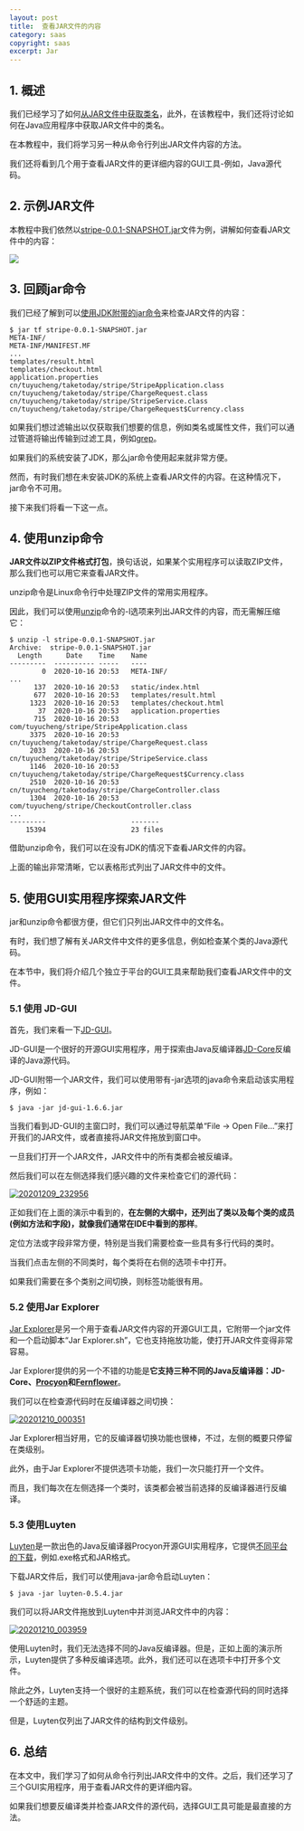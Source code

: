 ```yaml
---
layout: post
title:  查看JAR文件的内容
category: saas
copyright: saas
excerpt: Jar
---
```


## 1. 概述

我们已经学习了如何[从JAR文件中获取类名](https://www.baeldung.com/jar-file-get-class-names)，此外，在该教程中，我们还将讨论如何在Java应用程序中获取JAR文件中的类名。

在本教程中，我们将学习另一种从命令行列出JAR文件内容的方法。

我们还将看到几个用于查看JAR文件的更详细内容的GUI工具-例如，Java源代码。

## 2. 示例JAR文件

本教程中我们依然以[stripe-0.0.1-SNAPSHOT.jar](https://github.com/eugenp/tutorials/tree/master/saas-modules/stripe)文件为例，讲解如何查看JAR文件中的内容：

![](/assets/images/2025/saas/javaviewjarcontents01.png)

## 3. 回顾jar命令

我们已经了解到可以[使用JDK附带的jar命令](https://www.baeldung.com/jar-file-get-class-names#using-thejar-command)来检查JAR文件的内容：

```shell
$ jar tf stripe-0.0.1-SNAPSHOT.jar 
META-INF/
META-INF/MANIFEST.MF
...
templates/result.html
templates/checkout.html
application.properties
cn/tuyucheng/taketoday/stripe/StripeApplication.class
cn/tuyucheng/taketoday/stripe/ChargeRequest.class
cn/tuyucheng/taketoday/stripe/StripeService.class
cn/tuyucheng/taketoday/stripe/ChargeRequest$Currency.class
```

如果我们想过滤输出以仅获取我们想要的信息，例如类名或属性文件，我们可以通过管道将输出传输到过滤工具，例如[grep](https://www.baeldung.com/linux/common-text-search)。

如果我们的系统安装了JDK，那么jar命令使用起来就非常方便。

然而，有时我们想在未安装JDK的系统上查看JAR文件的内容。在这种情况下，jar命令不可用。

接下来我们将看一下这一点。

## 4. 使用unzip命令

**JAR文件以ZIP文件格式打包**，换句话说，如果某个实用程序可以读取ZIP文件，那么我们也可以用它来查看JAR文件。

unzip命令是Linux命令行中处理ZIP文件的常用实用程序。

因此，我们可以使用[unzip](https://linux.die.net/man/1/unzip)命令的-l选项来列出JAR文件的内容，而无需解压缩它：

```shell
$ unzip -l stripe-0.0.1-SNAPSHOT.jar
Archive:  stripe-0.0.1-SNAPSHOT.jar
  Length      Date    Time    Name
---------  ---------- -----   ----
        0  2020-10-16 20:53   META-INF/
...
      137  2020-10-16 20:53   static/index.html
      677  2020-10-16 20:53   templates/result.html
     1323  2020-10-16 20:53   templates/checkout.html
       37  2020-10-16 20:53   application.properties
      715  2020-10-16 20:53   com/tuyucheng/stripe/StripeApplication.class
     3375  2020-10-16 20:53   cn/tuyucheng/taketoday/stripe/ChargeRequest.class
     2033  2020-10-16 20:53   cn/tuyucheng/taketoday/stripe/StripeService.class
     1146  2020-10-16 20:53   cn/tuyucheng/taketoday/stripe/ChargeRequest$Currency.class
     2510  2020-10-16 20:53   cn/tuyucheng/taketoday/stripe/ChargeController.class
     1304  2020-10-16 20:53   com/tuyucheng/stripe/CheckoutController.class
...
---------                     -------
    15394                     23 files
```

借助unzip命令，我们可以在没有JDK的情况下查看JAR文件的内容。

上面的输出非常清晰，它以表格形式列出了JAR文件中的文件。

## 5. 使用GUI实用程序探索JAR文件

jar和unzip命令都很方便，但它们只列出JAR文件中的文件名。

有时，我们想了解有关JAR文件中文件的更多信息，例如检查某个类的Java源代码。

在本节中，我们将介绍几个独立于平台的GUI工具来帮助我们查看JAR文件中的文件。

### 5.1 使用 JD-GUI

首先，我们来看一下[JD-GUI](http://java-decompiler.github.io/)。

JD-GUI是一个很好的开源GUI实用程序，用于探索由Java反编译器[JD-Core](https://github.com/java-decompiler/jd-core)反编译的Java源代码。

JD-GUI附带一个JAR文件，我们可以使用带有-jar选项的java命令来启动该实用程序，例如：

```shell
$ java -jar jd-gui-1.6.6.jar
```

当我们看到JD-GUI的主窗口时，我们可以通过导航菜单“File -> Open File...”来打开我们的JAR文件，或者直接将JAR文件拖放到窗口中。

一旦我们打开一个JAR文件，JAR文件中的所有类都会被反编译。

然后我们可以在左侧选择我们感兴趣的文件来检查它们的源代码：

[![20201209_232956](https://www.baeldung.com/wp-content/uploads/2020/12/20201209_232956.gif)](https://www.baeldung.com/wp-content/uploads/2020/12/20201209_232956.gif)

正如我们在上面的演示中看到的，**在左侧的大纲中，还列出了类以及每个类的成员(例如方法和字段)，就像我们通常在IDE中看到的那样**。

定位方法或字段非常方便，特别是当我们需要检查一些具有多行代码的类时。

当我们点击左侧的不同类时，每个类将在右侧的选项卡中打开。

如果我们需要在多个类别之间切换，则标签功能很有用。

### 5.2 使用Jar Explorer

[Jar Explorer](http://dst.in.ua/jarexp/index.html?l=en)是另一个用于查看JAR文件内容的开源GUI工具，它附带一个jar文件和一个启动脚本“Jar Explorer.sh”，它也支持拖放功能，使打开JAR文件变得非常容易。

Jar Explorer提供的另一个不错的功能是**它支持三种不同的Java反编译器：JD-Core、[Procyon](https://github.com/mstrobel/procyon)和[Fernflower](https://github.com/fesh0r/fernflower)**。

我们可以在检查源代码时在反编译器之间切换：

[![20201210_000351](https://www.baeldung.com/wp-content/uploads/2020/12/20201210_000351.gif)](https://www.baeldung.com/wp-content/uploads/2020/12/20201210_000351.gif)

Jar Explorer相当好用，它的反编译器切换功能也很棒，不过，左侧的概要只停留在类级别。

此外，由于Jar Explorer不提供选项卡功能，我们一次只能打开一个文件。

而且，我们每次在左侧选择一个类时，该类都会被当前选择的反编译器进行反编译。

### 5.3 使用Luyten

[Luyten](https://github.com/deathmarine/Luyten)是一款出色的Java反编译器Procyon开源GUI实用程序，它提供[不同平台的下载](https://github.com/deathmarine/Luyten/releases)，例如.exe格式和JAR格式。

下载JAR文件后，我们可以使用java-jar命令启动Luyten：

```shell
$ java -jar luyten-0.5.4.jar 
```

我们可以将JAR文件拖放到Luyten中并浏览JAR文件中的内容：

[![20201210_003959](https://www.baeldung.com/wp-content/uploads/2020/12/20201210_003959.gif)](https://www.baeldung.com/wp-content/uploads/2020/12/20201210_003959.gif)

使用Luyten时，我们无法选择不同的Java反编译器。但是，正如上面的演示所示，Luyten提供了多种反编译选项。此外，我们还可以在选项卡中打开多个文件。

除此之外，Luyten支持一个很好的主题系统，我们可以在检查源代码的同时选择一个舒适的主题。

但是，Luyten仅列出了JAR文件的结构到文件级别。

## 6. 总结

在本文中，我们学习了如何从命令行列出JAR文件中的文件。之后，我们还学习了三个GUI实用程序，用于查看JAR文件的更详细内容。

如果我们想要反编译类并检查JAR文件的源代码，选择GUI工具可能是最直接的方法。